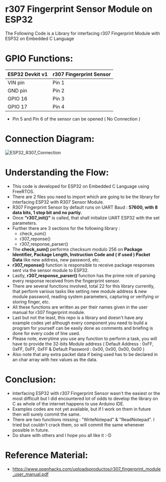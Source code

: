 # r307 Fingerprint Sensor Module on ESP32
The Following Code is a Library for interfacing r307 Fingerprint Module with ESP32 on Embedded C Language

# GPIO Functions:
| ESP32 Devkit v1   | r307 Fingerprint Sensor |
| ------------- | ------------- |
| VIN pin | Pin 1 |
| GND pin | Pin 2 |
| GPIO 16 | Pin 3 |
| GPIO 17 | Pin 4 |

* Pin 5 and Pin 6 of the sensor can be opened ( No Connection )

# Connection Diagram:
![ESP32_R307_Connection](https://user-images.githubusercontent.com/99990377/171999044-11c50e19-c3a8-41ce-922c-179af355bffc.png)

# Understanding the Flow:
* This code is developed for ESP32 on Embedded C Language using FreeRTOS.
* There are 2 files you need to import which are going to be the library for interfacing ESP32 with R307 Sensor Module.
* R307 Fingerprint Sensor by default runs on UART Baud : **57600, with 8 data bits, 1 stop bit and no partiy.**
* Once **"r307_init()"** is called, that shall initialize UART ESP32 with the set parameters.
* Further there are 3 sections for the following library :
  * check_sum()
  * r307_reponse()
  * r307_response_parser()
* The **check_sum()** performs checksum modulo 256 on **Package Identifier, Package Length, Instruction Code and ( if used ) Packet Data** like new address, new password, etc.
* **r307_reponse()** function is responsible to receive package responses sent via the sensor module to ESP32.
* Lastly, **r307_response_parser()** function has the prime role of parsing every response received from the fingerprint sensor.
* There are several functions involved, total 22 for this library currently, that perform various tasks like setting new module address & new module password, reading system parameters, capturing or verifying or storing finger, etc.
* All these functions are written as per their names given in the user manual for r307 fingerprint module.
* Last but not the least, this repo is a library and doesn't have any example codes yet although every component you need to build a program for yourself can be easily done as comments and briefing is done for every code of line used.
* Please note, everytime you use any function to perform a task, you will have to provide the 32-bits Module address ( Default Address : 0xFF, 0xFF, 0xFF, 0xFF & Default Password : 0x00, 0x00, 0x00, 0x00 )
* Also note that any extra packet data if being used has to be declared in an char array with hex values as the data.

# Conclusion:
* Interfacing ESP32 with r307 Fingerprint Sensor wasn't the easiest or the most difficult but I did encountered lot of odds to develop the library on C as whole of the internet happens to use Arduino IDE.
* Examples codes are not yet available, but if I work on them in future then will surely commit the same.
* There are two functions missing : "WriteNotepad" & "ReadNotepad". I tried but couldn't crack them, so will commit the same whenever possible in future.
* Do share with others and I hope you all like it :-D

# Reference Material:
* https://www.openhacks.com/uploadsproductos/r307_fingerprint_module_user_manual.pdf

